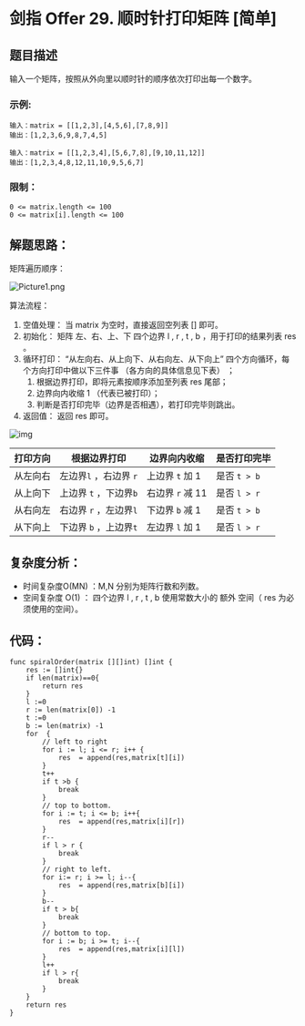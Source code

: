 # 剑指 Offer 29. 顺时针打印矩阵 [简单]

## 题目描述

输入一个矩阵，按照从外向里以顺时针的顺序依次打印出每一个数字。

### 示例:

```
输入：matrix = [[1,2,3],[4,5,6],[7,8,9]]
输出：[1,2,3,6,9,8,7,4,5]

输入：matrix = [[1,2,3,4],[5,6,7,8],[9,10,11,12]]
输出：[1,2,3,4,8,12,11,10,9,5,6,7]
```

### 限制：

```
0 <= matrix.length <= 100
0 <= matrix[i].length <= 100
```

## 解题思路：

矩阵遍历顺序：

![Picture1.png](D:\www\better_study_for_golang\每日一题\images\c6de3a1bc0f38820941dbcff0e17a49204eba91b967d4ccc0d5485e68a4fcc95-Picture1.png)

算法流程：

1. 空值处理： 当 matrix 为空时，直接返回空列表 [] 即可。
2. 初始化： 矩阵 左、右、上、下 四个边界 l , r , t , b ，用于打印的结果列表 res 。
3. 循环打印： “从左向右、从上向下、从右向左、从下向上” 四个方向循环，每个方向打印中做以下三件事 （各方向的具体信息见下表） ；
   1. 根据边界打印，即将元素按顺序添加至列表 res 尾部；
   2. 边界向内收缩 1 （代表已被打印）；
   3. 判断是否打印完毕（边界是否相遇），若打印完毕则跳出。
4. 返回值： 返回 res 即可。

![img](D:\www\better_study_for_golang\每日一题\images\4990446a88f72b7f03e6696bc6c718577d3190cf7559deb7d60af2c5857b2712-Picture7.png)

| 打印方向 | 根据边界打印           | 边界向内收缩     | 是否打印完毕 |
| -------- | ---------------------- | ---------------- | ------------ |
| 从左向右 | 左边界`l` ，右边界 `r` | 上边界 `t` 加 1  | 是否 `t > b` |
| 从上向下 | 上边界 `t` ，下边界`b` | 右边界 `r` 减 11 | 是否 `l > r` |
| 从右向左 | 右边界 `r` ，左边界`l` | 下边界 `b` 减 1  | 是否 `t > b` |
| 从下向上 | 下边界 `b` ，上边界`t` | 左边界 `l` 加 1  | 是否 `l > r` |

## 复杂度分析：

- 时间复杂度O(MN) ：M,N 分别为矩阵行数和列数。
- 空间复杂度 O(1) ： 四个边界 l , r , t , b 使用常数大小的 额外 空间（ res 为必须使用的空间）。



## 代码：

```
func spiralOrder(matrix [][]int) []int {
	res := []int{}
	if len(matrix)==0{
		return res
	}
	l :=0
	r := len(matrix[0]) -1
	t :=0
	b := len(matrix) -1
	for  {
		// left to right
		for i := l; i <= r; i++ {
			res  = append(res,matrix[t][i])
		}
		t++
		if t >b {
			break
		}
		// top to bottom.
		for i := t; i <= b; i++{
			res  = append(res,matrix[i][r])
		}
		r--
		if l > r {
			break
		}
		// right to left.
		for i:= r; i >= l; i--{
			res  = append(res,matrix[b][i])
		}
		b--
		if t > b{
			break
		}
		// bottom to top.
		for i := b; i >= t; i--{
			res  = append(res,matrix[i][l])
		}
		l++
		if l > r{
			break
		}
	}
	return res
}
```

